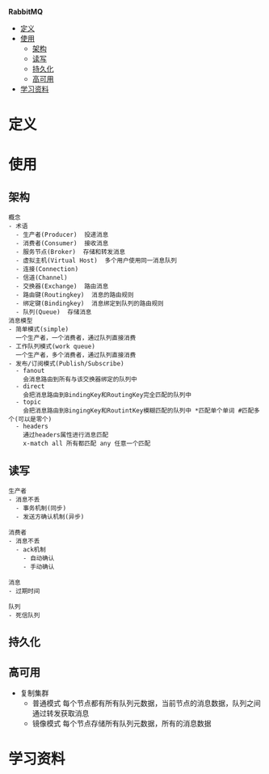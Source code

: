 **RabbitMQ**
- [定义](#定义)
- [使用](#使用)
  - [架构](#架构)
  - [读写](#读写)
  - [持久化](#持久化)
  - [高可用](#高可用)
- [学习资料](#学习资料)

# 定义 #

# 使用 #
## 架构 ##
```
概念
- 术语
  - 生产者(Producer)  投递消息
  - 消费者(Consumer)  接收消息  
  - 服务节点(Broker)  存储和转发消息
  - 虚拟主机(Virtual Host)  多个用户使用同一消息队列
  - 连接(Connection)
  - 信道(Channel)
  - 交换器(Exchange)  路由消息
  - 路由键(Routingkey)  消息的路由规则
  - 绑定键(Bindingkey)  消息绑定到队列的路由规则
  - 队列(Queue)  存储消息
消息模型
- 简单模式(simple)
  一个生产者，一个消费者，通过队列直接消费
- 工作队列模式(work queue)
  一个生产者，多个消费者，通过队列直接消费
- 发布/订阅模式(Publish/Subscribe)
  - fanout  
    会消息路由到所有与该交换器绑定的队列中
  - direct  
    会把消息路由到BindingKey和RoutingKey完全匹配的队列中
  - topic  
    会把消息路由到BingingKey和RoutintKey模糊匹配的队列中 *匹配单个单词 #匹配多个(可以是零个)
  - headers  
    通过headers属性进行消息匹配 
    x-match all 所有都匹配 any 任意一个匹配
```

## 读写 ##
```
生产者
- 消息不丢
  - 事务机制(同步)
  - 发送方确认机制(异步)

消费者
- 消息不丢
  - ack机制
    - 自动确认
    - 手动确认

消息
- 过期时间

队列
- 死信队列
```

## 持久化 ##

## 高可用 ##
- 复制集群  
  - 普通模式
    每个节点都有所有队列元数据，当前节点的消息数据，队列之间通过转发获取消息
  - 镜像模式
    每个节点存储所有队列元数据，所有的消息数据

# 学习资料 #
 
